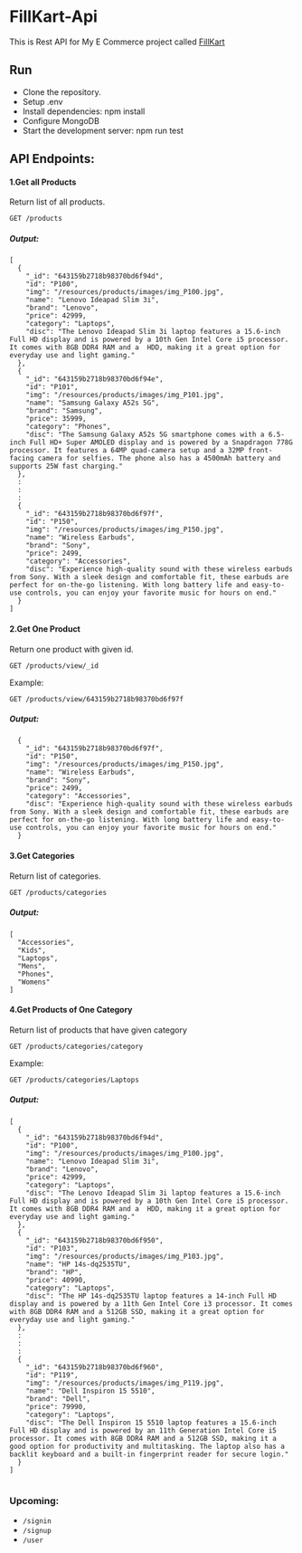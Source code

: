 # FillKart-Api

This is Rest API for My E Commerce project called [FillKart](https://github.com/RameesJahan/FillKart)

## Run

- Clone the repository.
- Setup .env
- Install dependencies: npm install
- Configure MongoDB
- Start the development server: npm run test

## API Endpoints:

#### 1.Get all Products
Return list of all products.

```
GET /products

```

##### Output:

```
[
  {
    "_id": "643159b2718b98370bd6f94d",
    "id": "P100",
    "img": "/resources/products/images/img_P100.jpg",
    "name": "Lenovo Ideapad Slim 3i",
    "brand": "Lenovo",
    "price": 42999,
    "category": "Laptops",
    "disc": "The Lenovo Ideapad Slim 3i laptop features a 15.6-inch Full HD display and is powered by a 10th Gen Intel Core i5 processor. It comes with 8GB DDR4 RAM and a  HDD, making it a great option for everyday use and light gaming."
  },
  {
    "_id": "643159b2718b98370bd6f94e",
    "id": "P101",
    "img": "/resources/products/images/img_P101.jpg",
    "name": "Samsung Galaxy A52s 5G",
    "brand": "Samsung",
    "price": 35999,
    "category": "Phones",
    "disc": "The Samsung Galaxy A52s 5G smartphone comes with a 6.5-inch Full HD+ Super AMOLED display and is powered by a Snapdragon 778G processor. It features a 64MP quad-camera setup and a 32MP front-facing camera for selfies. The phone also has a 4500mAh battery and supports 25W fast charging."
  },
  :
  :
  :
  {
    "_id": "643159b2718b98370bd6f97f",
    "id": "P150",
    "img": "/resources/products/images/img_P150.jpg",
    "name": "Wireless Earbuds",
    "brand": "Sony",
    "price": 2499,
    "category": "Accessories",
    "disc": "Experience high-quality sound with these wireless earbuds from Sony. With a sleek design and comfortable fit, these earbuds are perfect for on-the-go listening. With long battery life and easy-to-use controls, you can enjoy your favorite music for hours on end."
  }
]

```

#### 2.Get One Product
Return one product with given id.

```
GET /products/view/_id
```
Example:

```
GET /products/view/643159b2718b98370bd6f97f
```
##### Output:
```
  {
    "_id": "643159b2718b98370bd6f97f",
    "id": "P150",
    "img": "/resources/products/images/img_P150.jpg",
    "name": "Wireless Earbuds",
    "brand": "Sony",
    "price": 2499,
    "category": "Accessories",
    "disc": "Experience high-quality sound with these wireless earbuds from Sony. With a sleek design and comfortable fit, these earbuds are perfect for on-the-go listening. With long battery life and easy-to-use controls, you can enjoy your favorite music for hours on end."
  }
```

#### 3.Get Categories
Return list of categories.

```
GET /products/categories

```
##### Output:
```
[
  "Accessories",
  "Kids",
  "Laptops",
  "Mens",
  "Phones",
  "Womens"
]
```
#### 4.Get Products of One Category
Return list of products that have given category

```
GET /products/categories/category

```

Example:
```
GET /products/categories/Laptops

```
##### Output:
```
[
  {
    "_id": "643159b2718b98370bd6f94d",
    "id": "P100",
    "img": "/resources/products/images/img_P100.jpg",
    "name": "Lenovo Ideapad Slim 3i",
    "brand": "Lenovo",
    "price": 42999,
    "category": "Laptops",
    "disc": "The Lenovo Ideapad Slim 3i laptop features a 15.6-inch Full HD display and is powered by a 10th Gen Intel Core i5 processor. It comes with 8GB DDR4 RAM and a  HDD, making it a great option for everyday use and light gaming."
  },
  {
    "_id": "643159b2718b98370bd6f950",
    "id": "P103",
    "img": "/resources/products/images/img_P103.jpg",
    "name": "HP 14s-dq2535TU",
    "brand": "HP",
    "price": 40990,
    "category": "Laptops",
    "disc": "The HP 14s-dq2535TU laptop features a 14-inch Full HD display and is powered by a 11th Gen Intel Core i3 processor. It comes with 8GB DDR4 RAM and a 512GB SSD, making it a great option for everyday use and light gaming."
  },
  :
  :
  :
  {
    "_id": "643159b2718b98370bd6f960",
    "id": "P119",
    "img": "/resources/products/images/img_P119.jpg",
    "name": "Dell Inspiron 15 5510",
    "brand": "Dell",
    "price": 79990,
    "category": "Laptops",
    "disc": "The Dell Inspiron 15 5510 laptop features a 15.6-inch Full HD display and is powered by an 11th Generation Intel Core i5 processor. It comes with 8GB DDR4 RAM and a 512GB SSD, making it a good option for productivity and multitasking. The laptop also has a backlit keyboard and a built-in fingerprint reader for secure login."
  }
]
  

```

### Upcoming:

- `/signin`
- `/signup`
- `/user`


